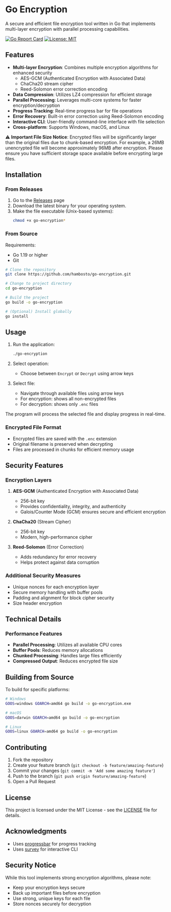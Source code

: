# Go Encryption

A secure and efficient file encryption tool written in Go that implements multi-layer encryption with parallel processing capabilities.

[![Go Report Card](https://goreportcard.com/badge/github.com/hambosto/go-encryption)](https://goreportcard.com/report/github.com/hambosto/go-encryption)
[![License: MIT](https://img.shields.io/badge/License-MIT-yellow.svg)](https://opensource.org/licenses/MIT)

## Features

- **Multi-layer Encryption**: Combines multiple encryption algorithms for enhanced security
  - AES-GCM (Authenticated Encryption with Associated Data)
  - ChaCha20 stream cipher
  - Reed-Solomon error correction encoding
- **Data Compression**: Utilizes LZ4 compression for efficient storage
- **Parallel Processing**: Leverages multi-core systems for faster encryption/decryption
- **Progress Tracking**: Real-time progress bar for file operations
- **Error Recovery**: Built-in error correction using Reed-Solomon encoding
- **Interactive CLI**: User-friendly command-line interface with file selection
- **Cross-platform**: Supports Windows, macOS, and Linux

⚠️ **Important File Size Notice**: Encrypted files will be significantly larger than the original files due to chunk-based encryption. For example, a 26MB unencrypted file will become approximately 96MB after encryption. Please ensure you have sufficient storage space available before encrypting large files.

## Installation

### From Releases

1. Go to the [Releases](https://github.com/hambosto/go-encryption/releases) page
2. Download the latest binary for your operating system.
3. Make the file executable (Unix-based systems):
   ```bash
   chmod +x go-encryption*
   ```

### From Source

Requirements:
- Go 1.19 or higher
- Git

```bash
# Clone the repository
git clone https://github.com/hambosto/go-encryption.git

# Change to project directory
cd go-encryption

# Build the project
go build -o go-encryption

# (Optional) Install globally
go install
```

## Usage

1. Run the application:
   ```bash
   ./go-encryption
   ```

2. Select operation:
   - Choose between `Encrypt` or `Decrypt` using arrow keys

3. Select file:
   - Navigate through available files using arrow keys
   - For encryption: shows all non-encrypted files
   - For decryption: shows only `.enc` files

The program will process the selected file and display progress in real-time.

### Encrypted File Format

- Encrypted files are saved with the `.enc` extension
- Original filename is preserved when decrypting
- Files are processed in chunks for efficient memory usage

## Security Features

### Encryption Layers

1. **AES-GCM** (Authenticated Encryption with Associated Data)
   - 256-bit key
   - Provides confidentiality, integrity, and authenticity
   - Galois/Counter Mode (GCM) ensures secure and efficient encryption

2. **ChaCha20** (Stream Cipher)
   - 256-bit key
   - Modern, high-performance cipher

3. **Reed-Solomon** (Error Correction)
   - Adds redundancy for error recovery
   - Helps protect against data corruption

### Additional Security Measures

- Unique nonces for each encryption layer
- Secure memory handling with buffer pools
- Padding and alignment for block cipher security
- Size header encryption

## Technical Details

### Performance Features

- **Parallel Processing**: Utilizes all available CPU cores
- **Buffer Pools**: Reduces memory allocations
- **Chunked Processing**: Handles large files efficiently
- **Compressed Output**: Reduces encrypted file size

## Building from Source

To build for specific platforms:

```bash
# Windows
GOOS=windows GOARCH=amd64 go build -o go-encryption.exe

# macOS
GOOS=darwin GOARCH=amd64 go build -o go-encryption

# Linux
GOOS=linux GOARCH=amd64 go build -o go-encryption
```

## Contributing

1. Fork the repository
2. Create your feature branch (`git checkout -b feature/amazing-feature`)
3. Commit your changes (`git commit -m 'Add some amazing feature'`)
4. Push to the branch (`git push origin feature/amazing-feature`)
5. Open a Pull Request

## License

This project is licensed under the MIT License - see the [LICENSE](LICENSE) file for details.

## Acknowledgments

- Uses [progressbar](https://github.com/schollz/progressbar) for progress tracking
- Uses [survey](https://github.com/AlecAivazis/survey) for interactive CLI

## Security Notice

While this tool implements strong encryption algorithms, please note:
- Keep your encryption keys secure
- Back up important files before encryption
- Use strong, unique keys for each file
- Store nonces securely for decryption

